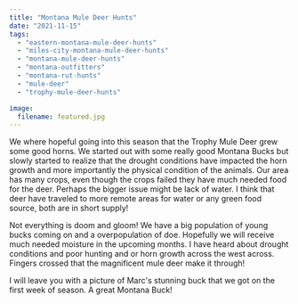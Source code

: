 ```yaml
---
title: "Montana Mule Deer Hunts"
date: "2021-11-15"
tags:
  - "eastern-montana-mule-deer-hunts"
  - "miles-city-montana-mule-deer-hunts"
  - "montana-mule-deer-hunts"
  - "montana-outfitters"
  - "montana-rut-hunts"
  - "mule-deer"
  - "trophy-mule-deer-hunts"

image:
  filename: featured.jpg
---
```


We where hopeful going into this season that the Trophy Mule Deer grew some good horns. We started out with some really good Montana Bucks but slowly started to realize that the drought conditions have impacted the horn growth and more importantly the physical condition of the animals. Our area has many crops, even though the crops failed they have much needed food for the deer. Perhaps the bigger issue might be lack of water. I think that deer have traveled to more remote areas for water or any green food source, both are in short supply!

Not everything is doom and gloom! We have a big population of young bucks coming on and a overpopulation of doe. Hopefully we will receive much needed moisture in the upcoming months. I have heard about drought conditions and poor hunting and or horn growth across the west across. Fingers crossed that the magnificent mule deer make it through!

I will leave you with a picture of Marc's stunning buck that we got on the first week of season. A great Montana Buck!
